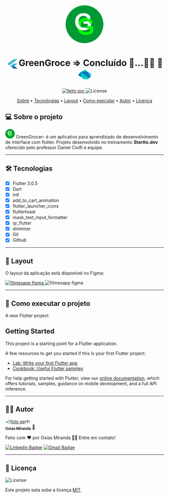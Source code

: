 <h1 align="center">
    <img width='120px' alt="filmesapp" title="#filmesapp" src="assets/app_images/app_icon.png" />
    
</h1>
<h1 align="center"> 
	  
  <img align="center" alt="Osias-Flutter" height="30" width="40" src="https://raw.githubusercontent.com/devicons/devicon/master/icons/flutter/flutter-original.svg">GreenGroce => Concluído 🥳...👨‍🔧 🚧
  <img align="center" alt="Osias-Dart" height="30" width="40" src="https://raw.githubusercontent.com/devicons/devicon/master/icons/dart/dart-original.svg">
</h1>

<p align="center">  
  <a href="https://github.com/osiasmiranda">
    <img alt="feito por" src="https://img.shields.io/badge/Feito%20por-Osias Miranda-%237519C1">
  </a>
  <img alt="License" src="https://img.shields.io/badge/license-MIT-brightgreen">
</p>

<p align="center">
 <a href="#-sobre-o-projeto">Sobre</a> •
 <a href="#-tecnologias">Tecnologias</a> •
 <a href="#-layout">Layout</a> • 
 <a href="#-como-executar-o-projeto">Como executar</a> • 
 <a href="#-autor">Autor</a> • 
 <a href="#-user-content--licença">Licença</a>
</p>

## 💻 Sobre o projeto

<img width='30px' src="assets/app_images/app_icon.png"> GreenGrocer- é um aplicativo para aprendizado de desenvolvimento de interface com flutter.
Projeto desenvolvido no treinamento **Startto.dev** oferecido pelo professor Daniel Ciolfi e equipe.

---

## 🛠 Tecnologias

- [x] Flutter 3.0.5
- [x] Dart
- [x] intl
- [x] add_to_cart_animation
- [x] flutter_launcher_icons
- [x] fluttertoast
- [x] mask_text_input_formatter
- [x] qr_flutter
- [x] shimmer
- [x] Git
- [x] Github

---

## 🎨 **Layout**

O layout da aplicação está disponível no Figma:

<a href="https://www.figma.com/file/NowpvYt64uNyNavKQFniRx/filmes_app?node-id=0%3A1" target="_blank">
<img alt="filmesapp figma" src="https://img.shields.io/badge/Acessar%20Layout%20-Figma-%2304D361">
</a>

<img alt="filmesapp figma" src="./assets/filmes_app.gif" >

---

## 🚀 **Como executar o projeto**

A new Flutter project.

## Getting Started

This project is a starting point for a Flutter application.

A few resources to get you started if this is your first Flutter project:

- [Lab: Write your first Flutter app](https://flutter.dev/docs/get-started/codelab)
- [Cookbook: Useful Flutter samples](https://flutter.dev/docs/cookbook)

For help getting started with Flutter, view our
[online documentation](https://flutter.dev/docs), which offers tutorials,
samples, guidance on mobile development, and a full API reference.

---

## 🦸‍♂️ **Autor**

<a href="https://github.com/osiasmiranda">
 <img style="border-radius:50%" src="https://github.com/osiasmiranda.png" width="100px;" alt="foto perfil">
 <br />
 <sub><b>Osias Miranda</b></sub></a> <a href="https://github.com/osiasmiranda" title="githubosias">🚀</a>

Feito com ❤️ por Osias Miranda 👋🏽 Entre em contato!

[![Linkedin Badge](https://img.shields.io/badge/-osiasmiranda-blue?style=flat-square&logo=Linkedin&logoColor=white&link=https://www.linkedin.com/in/osiasmiranda/)](https://www.linkedin.com/in/osias-miranda-57b67a4b/)
[![Gmail Badge](https://img.shields.io/badge/-osiasmiranda@gmail.com-c14438?style=flat-square&logo=Gmail&logoColor=white&link=mailto:osiasmiranda@gmail.com)](mailto:osiasmiranda@gmail.com)

---

## 📝 Licença

<img alt="License" src="https://img.shields.io/badge/license-MIT-brightgreen">

Este projeto esta sobe a licença [MIT](./LICENSE).
